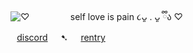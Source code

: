 ![♡](https://i.postimg.cc/jd7xrV6w/1000000713.png) 
⠀⠀⠀⠀⠀⠀self love is pain ૮ᴗ͈ . ᴗ͈ ྀིა ♡
⠀⠀⠀⠀⠀ ⠀ ⠀ ⠀[discord](https://discordapp.com/users/1313141139234357278)⠀⠀➷⠀⠀[rentry](https://rentry.co/pupshit)
